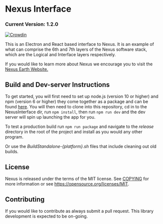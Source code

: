 # Nexus Interface

### Current Version: 1.2.0

[![Crowdin](https://badges.crowdin.net/nexus-interface/localized.svg)](https://crowdin.com/project/nexus-interface)

This is an Electron and React based interface to Nexus. It is an example of what can comprise the 6th and 7th layers of the Nexus software stack, which are the Logical and Interface layers respectively.

If you would like to learn more about Nexus we encourage you to visit the [Nexus Earth Website.](https://nexusearth.com/)

## Build and Dev-server Instructions

To get started, you will first need to set up node.js (version 10 or higher) and npm (version 6 or higher) they come together as a package and can be found [here](https://nodejs.org). You will then need to clone into this repository, cd in to the NexusInterface dir, run `npm install`, then run `npm run dev` and the dev server will spin up launching the app for you.

To test a production build run `npm run package` and navigate to the _release_ directory in the root of the project and install as you would any other program.

Or use the _BuildStandalone-{platform}.sh_ files that include cleaning out old builds.

## License

Nexus is released under the terms of the MIT license. See [COPYING](COPYING.MD) for more
information or see https://opensource.org/licenses/MIT.

## Contributing

If you would like to contribute as always submit a pull request. This library development is expected to be on-going.
